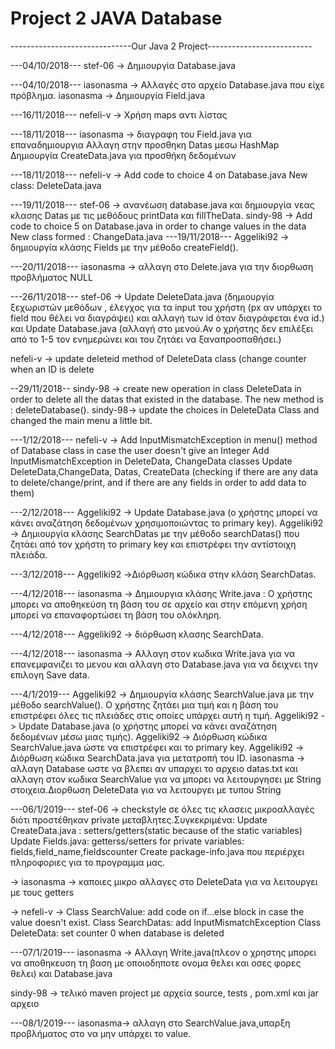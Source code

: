 # Project 2 JAVA Database
------------------------------Our Java 2 Project--------------------------


---04/10/2018---
stef-06 -> Δημιουργία Database.java

---04/10/2018---
iasonasma -> Αλλαγές στο αρχείο Database.java που είχε πρόβλημα.
iasonasma -> Δημιουργία Field.java

---16/11/2018---
nefeli-v -> Χρήση maps αντι λίστας

---18/11/2018---
iasonasma -> διαγραφη του Field.java για επαναδημιουργια
Αλλαγη στην προσθηκη Datas μεσω HashMap
Δημιουργία CreateData.java για προσθήκη δεδομένων

---18/11/2018---
nefeli-v -> Add code to choice 4 on Database.java
            New class: DeleteData.java
           
---19/11/2018---
stef-06 -> ανανέωση database.java και δημιουργία νεας κλασης Datas με τις μεθόδους printData και fillTheData.
sindy-98 -> Add code to choice 5 on Database.java in order to change values in the data
            New class formed : ChangeData.java
---19/11/2018---
Aggeliki92 -> δημιουργία κλάσης Fields με την μέθοδο createField(). 

---20/11/2018---
iasonasma -> αλλαγη στο Delete.java για την διορθωση προβλήματος NULL

---26/11/2018---
stef-06 -> Update DeleteData.java (δημιουργία ξεχωριστών μεθόδων , έλεγχος για τα input του χρήστη (px αν υπάρχει το field που θέλει να διαγράψει) και αλλαγή των id  όταν διαγράφεται ένα id.) 
           και Update Database.java (αλλαγή στο μενού.Αν ο χρήστης δεν επιλέξει από το 1-5 τον ενημερώνει και του ζητάει να ξαναπροσπαθήσει.)

nefeli-v -> update deleteid method of DeleteData class (change counter when an ID is delete


--29/11/2018--
sindy-98 -> create new operation in class DeleteData in order to delete all the datas that existed in the database. The new method is : deleteDatabase().
sindy-98-> update the choices in DeleteData Class and changed the main menu a little bit.

---1/12/2018---
nefeli-v -> Add InputMismatchException in menu() method of Database class in case the user doesn't give an Integer
            Add InputMismatchException in DeleteData, ChangeData classes
            Update DeleteData,ChangeData, Datas, CreateData (checking if there are any data to delete/change/print, and if there are any             fields in order to add data to them)
            
 ---2/12/2018---
Aggeliki92 -> Update Database.java (ο χρήστης μπορεί να κάνει αναζάτηση δεδομένων χρησιμοποιώντας το primary key).
Aggeliki92 -> Δημιουργία κλάσης SearchDatas με την μέθοδο searchDatas() που ζητάει από τον χρήστη το primary key και επιστρέφει την αντίστοιχη πλειάδα.

---3/12/2018---
Aggeliki92 ->Διόρθωση κώδικα στην κλάση SearchDatas.


---4/12/2018---
iasonasma -> Δημιουργια κλάσης Write.java : Ο χρήστης μπορει να αποθηκεύση τη βάση του σε αρχείο και στην επόμενη χρήση μπορεί να επαναφορτώσει τη βάση του ολόκληρη.

---4/12/2018---
Aggeliki92 -> διόρθωση κλασης SearchData. 

---4/12/2018---
iasonasma -> Αλλαγη στον κωδικα Write.java για να επανεμφανιζει το μενου και αλλαγη στο Database.java για να δειχνει την επιλογη Save data.

---4/1/2019---
Aggeliki92 -> Δημιουργία κλάσης SearchValue.java με την μέθοδο searchValue(). Ο χρήστης ζητάει μια τιμή και η βάση του επιστρέφει όλες τις πλειάδες στις οποίες υπάρχει αυτή η τιμή.
Aggeliki92 -> Update Database.java (ο χρήστης μπορεί να κάνει αναζάτηση δεδομένων μέσω μιας τιμής).
Aggeliki92 -> Διόρθωση κώδικα SearchValue.java ώστε να επιστρέφει και το primary key.
Aggeliki92 -> Διόρθωση κώδικα SearchData.java για μετατροπή του ID.
iasonasma -> αλλαγη Database ωστε να βλεπει αν υπαρχει το αρχειο datas.txt και αλλαγη στον κωδικα SearchValue για να μπορει να λειτουργησει με String στοιχεια.Διορθωση DeleteData για να λειτουργει με τυπου String

---06/1/2019--- stef-06 -> checkstyle σε όλες τις κλασεις μικροαλλαγές διότι προστέθηκαν private μεταβλητες.Συγκεκριμένα:
Update CreateData.java : setters/getters(static because of the static variables)
Update Fields.java: getterss/setters for private variables: fields,field_name,fieldscounter
Create package-info.java που περιέρχει πληροφοριες για το προγραμμα μας.

-> iasonasma -> καποιες μικρο αλλαγες στο DeleteData για να λειτουργει με τους getters

-> nefeli-v -> Class SearchValue: add code on if...else block in case the value doesn't exist.
               Class SearchDatas: add InputMismatchException
               Class DeleteData: set counter 0 when database is deleted

---07/1/2019--- 
iasonasma -> Αλλαγη Write.java(πλεον ο χρηστης μπορει να αποθηκευση τη βαση με οποιοδηποτε ονομα θελει και οσες φορες θελει) και Database.java

sindy-98 -> τελικό maven project με αρχεία source, tests , pom.xml και jar αρχειο 

---08/1/2019---
iasonasma-> αλλαγη στο SearchValue.java,υπαρξη προβλήματος στο να μην υπάρχει το value.
